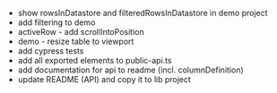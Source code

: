 * show rowsInDatastore and filteredRowsInDatastore in demo project
* add filtering to demo
* activeRow - add scrollIntoPosition
* demo - resize table to viewport
* add cypress tests
* add all exported elements to public-api.ts
* add documentation for api to readme (incl. columnDefinition)
* update README (API) and copy it to lib project
